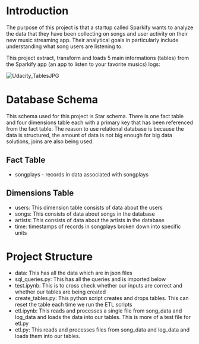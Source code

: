 # Introduction

The purpose of this project is that a startup called Sparkify wants to analyze the data that they have been collecting on songs and user activity on their new music streaming app. Their analytical goals in particularly include understanding what song users are listening to. 

This project extract, transform and loads 5 main informations (tables) from the Sparkify app (an app to listen to your favorite musics) logs:

![Udacity_TablesJPG](https://github.com/Kuriankkr/Udacity-Nanodegree-Data-Engineering/blob/master/Cloud%20Data%20Warehouses/Project%20Data%20Warehouse/Udacity_TablesJPG.JPG)

# Database Schema
This schema used for this project is Star schema. There is one fact table and four dimensions table each with a primary key that has been referenced from the fact table. The reason to use relational database  is because the data is structured, the amount of data is not big enough for big data solutions, joins are also being used.

## Fact Table
- songplays - records in data associated with songplays

## Dimensions Table
- users: This dimension table consists of data about the users
- songs: This consists of data about songs in the database
- artists: This consists of data about the artists in the database
- time: timestamps of records in songplays broken down into specific units

# Project Structure
- data: This has all the data which are in json files
- sql_queries.py: This has all the queries and is imported below
- test.ipynb: This is to cross check whether our inputs are correct and whether our tables are being created 
- create_tables.py: This python script creates and drops tables. This can reset the table each time we run the ETL scripts
- etl.ipynb: This reads and processes a single file from song_data and log_data and loads the data into our tables. This is more of a test file for etl.py
- etl.py: This reads and processes files from song_data and log_data and loads them into our tables.




